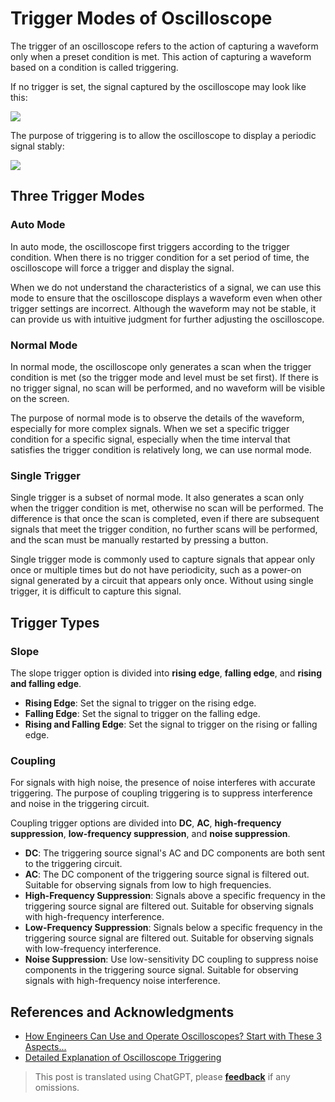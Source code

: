 # Trigger Modes of Oscilloscope

The trigger of an oscilloscope refers to the action of capturing a waveform only when a preset condition is met. This action of capturing a waveform based on a condition is called triggering.

If no trigger is set, the signal captured by the oscilloscope may look like this:

![](https://wiki-media-1253965369.cos.ap-guangzhou.myqcloud.com/img/20211217170753.png)

The purpose of triggering is to allow the oscilloscope to display a periodic signal stably:

![](https://wiki-media-1253965369.cos.ap-guangzhou.myqcloud.com/img/20211217170904.png)

## Three Trigger Modes

### Auto Mode

In auto mode, the oscilloscope first triggers according to the trigger condition. When there is no trigger condition for a set period of time, the oscilloscope will force a trigger and display the signal.

When we do not understand the characteristics of a signal, we can use this mode to ensure that the oscilloscope displays a waveform even when other trigger settings are incorrect. Although the waveform may not be stable, it can provide us with intuitive judgment for further adjusting the oscilloscope.

### Normal Mode

In normal mode, the oscilloscope only generates a scan when the trigger condition is met (so the trigger mode and level must be set first). If there is no trigger signal, no scan will be performed, and no waveform will be visible on the screen.

The purpose of normal mode is to observe the details of the waveform, especially for more complex signals. When we set a specific trigger condition for a specific signal, especially when the time interval that satisfies the trigger condition is relatively long, we can use normal mode.

### Single Trigger

Single trigger is a subset of normal mode. It also generates a scan only when the trigger condition is met, otherwise no scan will be performed. The difference is that once the scan is completed, even if there are subsequent signals that meet the trigger condition, no further scans will be performed, and the scan must be manually restarted by pressing a button.

Single trigger mode is commonly used to capture signals that appear only once or multiple times but do not have periodicity, such as a power-on signal generated by a circuit that appears only once. Without using single trigger, it is difficult to capture this signal.

## Trigger Types

### Slope

The slope trigger option is divided into **rising edge**, **falling edge**, and **rising and falling edge**.

- **Rising Edge**: Set the signal to trigger on the rising edge.
- **Falling Edge**: Set the signal to trigger on the falling edge.
- **Rising and Falling Edge**: Set the signal to trigger on the rising or falling edge.

### Coupling

For signals with high noise, the presence of noise interferes with accurate triggering. The purpose of coupling triggering is to suppress interference and noise in the triggering circuit.

Coupling trigger options are divided into **DC**, **AC**, **high-frequency suppression**, **low-frequency suppression**, and **noise suppression**.

- **DC**: The triggering source signal's AC and DC components are both sent to the triggering circuit.
- **AC**: The DC component of the triggering source signal is filtered out. Suitable for observing signals from low to high frequencies.
- **High-Frequency Suppression**: Signals above a specific frequency in the triggering source signal are filtered out. Suitable for observing signals with high-frequency interference.
- **Low-Frequency Suppression**: Signals below a specific frequency in the triggering source signal are filtered out. Suitable for observing signals with low-frequency interference.
- **Noise Suppression**: Use low-sensitivity DC coupling to suppress noise components in the triggering source signal. Suitable for observing signals with high-frequency noise interference.

## References and Acknowledgments

- [How Engineers Can Use and Operate Oscilloscopes? Start with These 3 Aspects...](https://picture.iczhiku.com/weixin/message1596191922308.html)
- [Detailed Explanation of Oscilloscope Triggering](https://zhuanlan.zhihu.com/p/101922570)

> This post is translated using ChatGPT, please [**feedback**](https://github.com/linyuxuanlin/Wiki_MkDocs/issues/new) if any omissions.
